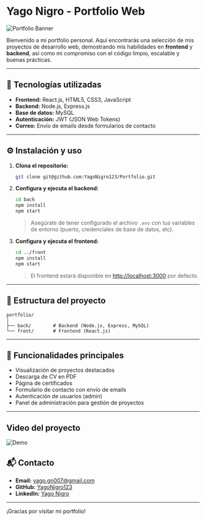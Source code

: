 # Yago Nigro - Portfolio Web

![Portfolio Banner](public/assets/YagoNigro.png)

Bienvenido a mi portfolio personal. Aquí encontrarás una selección de mis proyectos de desarrollo web, demostrando mis habilidades en **frontend** y **backend**, así como mi compromiso con el código limpio, escalable y buenas prácticas.

---

## 🚀 Tecnologías utilizadas

- **Frontend:** React.js, HTML5, CSS3, JavaScript
- **Backend:** Node.js, Express.js
- **Base de datos:** MySQL
- **Autenticación:** JWT (JSON Web Tokens)
- **Correo:** Envío de emails desde formularios de contacto

---

## ⚙️ Instalación y uso

1. **Clona el repositorio:**
   ```bash
   git clone git@github.com:YagoNigro123/Portfolio.git
   ```

2. **Configura y ejecuta el backend:**
   ```bash
   cd back
   npm install
   npm start
   ```
   > Asegúrate de tener configurado el archivo `.env` con tus variables de entorno (puerto, credenciales de base de datos, etc).

3. **Configura y ejecuta el frontend:**
   ```bash
   cd ../front
   npm install
   npm start
   ```
   > El frontend estará disponible en [http://localhost:3000](http://localhost:3000) por defecto.

---

## 📁 Estructura del proyecto

```
portfolio/
│
├── back/        # Backend (Node.js, Express, MySQL)
└── front/       # Frontend (React.js)
```

---

## 📄 Funcionalidades principales

- Visualización de proyectos destacados
- Descarga de CV en PDF
- Página de certificados
- Formulario de contacto con envío de emails
- Autenticación de usuarios (admin)
- Panel de administración para gestión de proyectos

---

## Video del proyecto
![Demo](https://youtu.be/CoJ1xo-MklY)

## 📬 Contacto

- **Email:** yago.gn007@gmail.com
- **GitHub:** [YagoNigro123](https://github.com/YagoNigro123)
- **LinkedIn:** [Yago Nigro](https://www.linkedin.com/in/yagonigro/)

---

¡Gracias por visitar mi portfolio!
